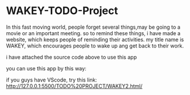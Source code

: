 # WAKEY-TODO-Project
In this fast moving world, people forget several things,may be going to a movie or an important meeting.
so to remind these things, i have made a website, which keeps people of reminding their activities.
my title name is WAKEY, which encourages people to wake up ang get back to their work.

i have attached the source code above to use this app

you can use this app by this way:

if you guys have VScode, try this link: http://127.0.0.1:5500/TODO%20PROJECT/WAKEY2.html/



